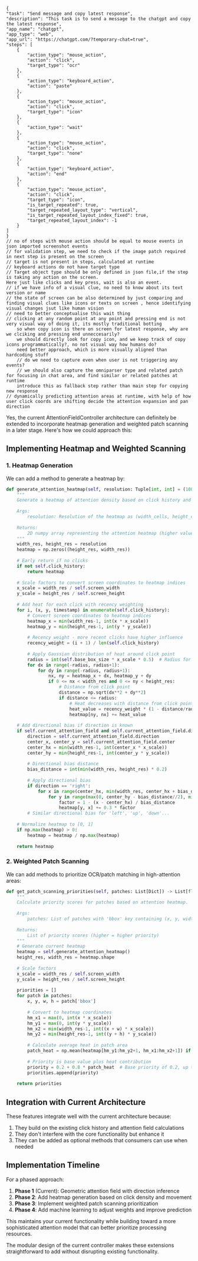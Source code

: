     {
    "task": "Send message and copy latest response",
    "description": "This task is to send a message to the chatgpt and copy the latest response",
    "app_name": "chatgpt",
    "app_type": "web",
    "app_url": "https://chatgpt.com/?temporary-chat=true",
    "steps": [
        {
            "action_type": "mouse_action",
            "action": "click",
            "target_type": "ocr"
        },
        {
            "action_type": "keyboard_action",
            "action": "paste"
        },
        {
            "action_type": "mouse_action",
            "action": "click",
            "target_type": "icon"
        },
        {
            "action_type": "wait"
        },
        {
            "action_type": "mouse_action",
            "action": "click",
            "target_type": "none"
        },
        {
            "action_type": "keyboard_action",
            "action": "end"
        },
        {
            "action_type": "mouse_action",
            "action": "click",
            "target_type": "icon",
            "is_target_repeated": true,
            "target_repeated_layout_type": "vertical",
            "is_target_repeated_layout_index_fixed": true,
            "target_repeated_layout_index": -1
        }
    ]
    }
    // no of steps with mouse action should be equal to mouse events in json imported screenshot events
    // for validation step, we need to check if the image patch required in next step is present on the screen
    // target is not present in steps, calculated at runtime
    // keyboard actions do not have target type
    // Target object type should be only defined in json file,if the step is taking any action on the screen.
    Here just like clicks and key press, wait is also an event.
    // if we have info of a visual clue, no need to know about its text version or name
    // the state of screen can be also determined by just comparing and finding visual clues like icons or texts on screen , hence identifying visual changes jsut like human vision
    // need to better conceptualise this wait thing
    // clicking at any random point at any point and pressing end is not very visual way of doing it, its mostly traditional botting
        so when copy icon is there on screen for latest response, why are we clciking and pressing end unneccesarily?
        we should directly look for copy icon, and we keep track of copy icons programmatically?, no not visual way how humans do?
        need better approach, which is more visually aligned than hardcoding stuff
        // do we need to capture even when user is not triggering any events?
        // we should also capture the omniparser type and related patch for focusing in chat area, and find similar or related patches at runtime
        introduce this as fallback step rather than main step for copying new response
    // dynamically predicting attention areas at runtime, with help of how user click coords are shifting decide the attention expansion and pan direction


Yes, the current AttentionFieldController architecture can definitely be extended to incorporate heatmap generation and weighted patch scanning in a later stage. Here's how we could approach this:

## Implementing Heatmap and Weighted Scanning

### 1. Heatmap Generation
We can add a method to generate a heatmap by:

```python
def generate_attention_heatmap(self, resolution: Tuple[int, int] = (100, 100)) -> np.ndarray:
    """
    Generate a heatmap of attention density based on click history and movement direction.
    
    Args:
        resolution: Resolution of the heatmap as (width_cells, height_cells)
        
    Returns:
        2D numpy array representing the attention heatmap (higher values = more attention)
    """
    width_res, height_res = resolution
    heatmap = np.zeros((height_res, width_res))
    
    # Early return if no clicks
    if not self.click_history:
        return heatmap
    
    # Scale factors to convert screen coordinates to heatmap indices
    x_scale = width_res / self.screen_width
    y_scale = height_res / self.screen_height
    
    # Add heat for each click with recency weighting
    for i, (x, y, timestamp) in enumerate(self.click_history):
        # Convert screen coordinates to heatmap indices
        heatmap_x = min(width_res-1, int(x * x_scale))
        heatmap_y = min(height_res-1, int(y * y_scale))
        
        # Recency weight - more recent clicks have higher influence
        recency_weight = (i + 1) / len(self.click_history)
        
        # Apply Gaussian distribution of heat around click point
        radius = int(self.base_box_size * x_scale * 0.5)  # Radius for heat spread
        for dx in range(-radius, radius+1):
            for dy in range(-radius, radius+1):
                nx, ny = heatmap_x + dx, heatmap_y + dy
                if 0 <= nx < width_res and 0 <= ny < height_res:
                    # Distance from click point
                    distance = np.sqrt(dx**2 + dy**2)
                    if distance <= radius:
                        # Heat decreases with distance from click point
                        heat_value = recency_weight * (1 - distance/radius)
                        heatmap[ny, nx] += heat_value
    
    # Add directional bias if direction is known
    if self.current_attention_field and self.current_attention_field.direction:
        direction = self.current_attention_field.direction
        center_x, center_y = self.current_attention_field.center
        center_hx = min(width_res-1, int(center_x * x_scale))
        center_hy = min(height_res-1, int(center_y * y_scale))
        
        # Directional bias distance
        bias_distance = int(min(width_res, height_res) * 0.2)
        
        # Apply directional bias
        if direction == 'right':
            for x in range(center_hx, min(width_res, center_hx + bias_distance)):
                for y in range(max(0, center_hy - bias_distance//2), min(height_res, center_hy + bias_distance//2)):
                    factor = 1 - (x - center_hx) / bias_distance
                    heatmap[y, x] += 0.3 * factor
        # Similar directional bias for 'left', 'up', 'down'...
    
    # Normalize heatmap to [0, 1]
    if np.max(heatmap) > 0:
        heatmap = heatmap / np.max(heatmap)
    
    return heatmap
```

### 2. Weighted Patch Scanning

We can add methods to prioritize OCR/patch matching in high-attention areas:

```python
def get_patch_scanning_priorities(self, patches: List[Dict]) -> List[float]:
    """
    Calculate priority scores for patches based on attention heatmap.
    
    Args:
        patches: List of patches with 'bbox' key containing (x, y, width, height)
        
    Returns:
        List of priority scores (higher = higher priority)
    """
    # Generate current heatmap
    heatmap = self.generate_attention_heatmap()
    height_res, width_res = heatmap.shape
    
    # Scale factors
    x_scale = width_res / self.screen_width
    y_scale = height_res / self.screen_height
    
    priorities = []
    for patch in patches:
        x, y, w, h = patch['bbox']
        
        # Convert to heatmap coordinates
        hm_x1 = max(0, int(x * x_scale))
        hm_y1 = max(0, int(y * y_scale))
        hm_x2 = min(width_res-1, int((x + w) * x_scale))
        hm_y2 = min(height_res-1, int((y + h) * y_scale))
        
        # Calculate average heat in patch area
        patch_heat = np.mean(heatmap[hm_y1:hm_y2+1, hm_x1:hm_x2+1]) if hm_x2 >= hm_x1 and hm_y2 >= hm_y1 else 0
        
        # Priority is base value plus heat contribution
        priority = 0.2 + 0.8 * patch_heat  # Base priority of 0.2, up to 1.0
        priorities.append(priority)
    
    return priorities
```

## Integration with Current Architecture

These features integrate well with the current architecture because:

1. They build on the existing click history and attention field calculations
2. They don't interfere with the core functionality but enhance it
3. They can be added as optional methods that consumers can use when needed

## Implementation Timeline

For a phased approach:

1. **Phase 1** (Current): Geometric attention field with direction inference
2. **Phase 2**: Add heatmap generation based on click density and movement
3. **Phase 3**: Implement weighted patch scanning prioritization
4. **Phase 4**: Add machine learning to adjust weights and improve prediction

This maintains your current functionality while building toward a more sophisticated attention model that can better prioritize processing resources.

The modular design of the current controller makes these extensions straightforward to add without disrupting existing functionality.
